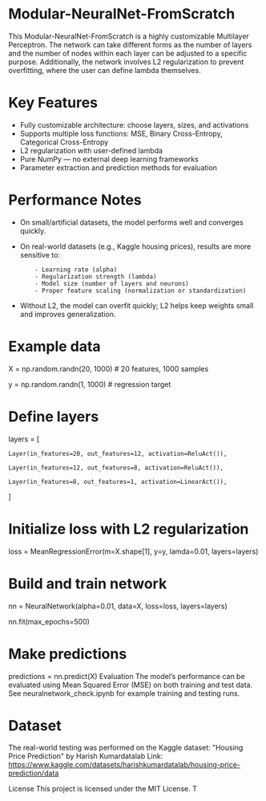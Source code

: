 # Modular-NeuralNet-FromScratch
This Modular-NeuralNet-FromScratch is a highly customizable Multilayer Perceptron. The network can take different forms as the number of layers and the number of nodes within each layer can be adjusted to a specific purpose. Additionally, the network involves L2 regularization to prevent overfitting, where the user can define lambda themselves. 

# Key Features
- Fully customizable architecture: choose layers, sizes, and activations
- Supports multiple loss functions: MSE, Binary Cross-Entropy, Categorical Cross-Entropy
- L2 regularization with user-defined lambda
- Pure NumPy — no external deep learning frameworks
- Parameter extraction and prediction methods for evaluation

# Performance Notes
- On small/artificial datasets, the model performs well and converges quickly.
  
- On real-world datasets (e.g., Kaggle housing prices), results are more sensitive to:

          - Learning rate (alpha)
          - Regularization strength (lambda)
          - Model size (number of layers and neurons)
          - Proper feature scaling (normalization or standardization)

- Without L2, the model can overfit quickly; L2 helps keep weights small and improves generalization.

# Example data
X = np.random.randn(20, 1000)  # 20 features, 1000 samples

y = np.random.randn(1, 1000)   # regression target

# Define layers

layers = [

    Layer(in_features=20, out_features=12, activation=ReluAct()),
    
    Layer(in_features=12, out_features=8, activation=ReluAct()),
    
    Layer(in_features=8, out_features=1, activation=LinearAct()),
]

# Initialize loss with L2 regularization

loss = MeanRegressionError(m=X.shape[1], y=y, lamda=0.01, layers=layers)

# Build and train network

nn = NeuralNetwork(alpha=0.01, data=X, loss=loss, layers=layers)

nn.fit(max_epochs=500)

# Make predictions
predictions = nn.predict(X)
Evaluation
The model’s performance can be evaluated using Mean Squared Error (MSE) on both training and test data.
See neuralnetwork_check.ipynb for example training and testing runs.

# Dataset
The real-world testing was performed on the Kaggle dataset:
"Housing Price Prediction" by Harish Kumardatalab
Link: https://www.kaggle.com/datasets/harishkumardatalab/housing-price-prediction/data

License
This project is licensed under the MIT License.
T

